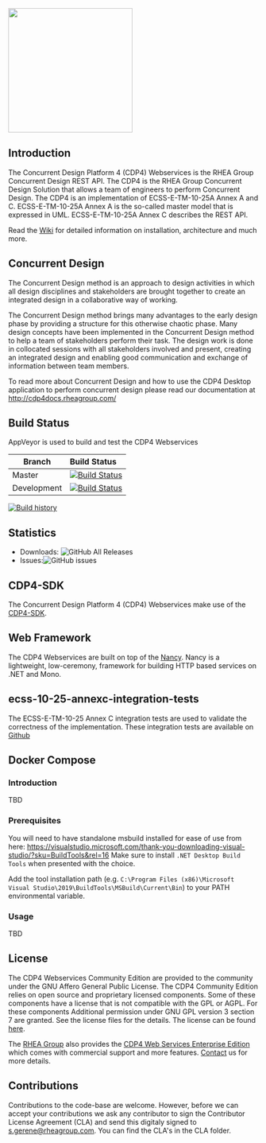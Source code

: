 <img src="https://github.com/RHEAGROUP/CDP4-WebServices-Community-Edition/raw/master/CDP-Community-Edition.png" width="250">

## Introduction

The Concurrent Design Platform 4 (CDP4) Webservices is the RHEA Group Concurrent Design REST API. The CDP4 is the RHEA Group Concurrent Design Solution that allows a team of engineers to perform Concurrent Design. The CDP4 is an implementation of ECSS-E-TM-10-25A Annex A and C. ECSS-E-TM-10-25A Annex A is the so-called master model that is expressed in UML. ECSS-E-TM-10-25A Annex C describes the REST API. 

Read the [Wiki](https://github.com/RHEAGROUP/CDP4-WebServices-Community-Edition/wiki) for detailed information on installation, architecture and much more.

## Concurrent Design

The Concurrent Design method is an approach to design activities in which all design disciplines and stakeholders are brought together to create an integrated design in a collaborative way of working.

The Concurrent Design method brings many advantages to the early design phase by providing a structure for this otherwise chaotic phase. Many design concepts have been implemented in the Concurrent Design method to help a team of stakeholders perform their task. The design work is done in collocated sessions with all stakeholders involved and present, creating an integrated design and enabling good communication and exchange of information between team members.

To read more about Concurrent Design and how to use the CDP4 Desktop application to perform concurrent design please read our documentation at http://cdp4docs.rheagroup.com/

## Build Status

AppVeyor is used to build and test the CDP4 Webservices

Branch | Build Status
------- | :------------
Master |  [![Build Status](https://ci.appveyor.com/api/projects/status/ojrxyxsnwtfd6med/branch/master?svg=true)](https://ci.appveyor.com/api/projects/status/ojrxyxsnwtfd6med)
Development |  [![Build Status](https://ci.appveyor.com/api/projects/status/ojrxyxsnwtfd6med/branch/development?svg=true)](https://ci.appveyor.com/api/projects/status/ojrxyxsnwtfd6med)

[![Build history](https://buildstats.info/appveyor/chart/samatrhea/cdp4-webservices-community-edition)](https://ci.appveyor.com/project/samatrhea/cdp4-webservices-community-edition/history)

## Statistics

  - Downloads: ![GitHub All Releases](https://img.shields.io/github/downloads/RHEAGROUP/CDP4-WebServices-Community-Edition/total.svg)
  - Issues:![GitHub issues](https://img.shields.io/github/issues/RHEAGROUP/CDP4-WebServices-Community-Edition.svg)

## CDP4-SDK

The Concurrent Design Platform 4 (CDP4) Webservices make use of the [CDP4-SDK](http://sdk.cdp4.org/).

## Web Framework

The CDP4 Webservices are built on top of the [Nancy](http://nancyfx.org/). Nancy is a lightweight, low-ceremony, framework for building HTTP based services on .NET and Mono. 

## ecss-10-25-annexc-integration-tests

The ECSS-E-TM-10-25 Annex C integration tests are used to validate the correctness of the implementation. These integration tests are available on [Github](https://github.com/RHEAGROUP/ecss-10-25-annexc-integration-tests)

## Docker Compose

### Introduction

TBD

### Prerequisites

You will need to have standalone msbuild installed for ease of use from here: https://visualstudio.microsoft.com/thank-you-downloading-visual-studio/?sku=BuildTools&rel=16 Make sure to install `.NET Desktop Build Tools` when presented with the choice.

Add the tool installation path (e.g. `C:\Program Files (x86)\Microsoft Visual Studio\2019\BuildTools\MSBuild\Current\Bin`) to your PATH environmental variable.

### Usage

TBD

## License

The CDP4 Webservices Community Edition are provided to the community under the GNU Affero General Public License. The CDP4 Community Edition relies on open source and proprietary licensed components. Some of these components have a license that is not compatible with the GPL or AGPL. For these components Additional permission under GNU GPL version 3 section 7 are granted. See the license files for the details. The license can be found [here](LICENSE).

The [RHEA Group](https://www.rheagroup.com) also provides the [CDP4 Web Services Enterprise Edition](https://github.com/RHEAGROUP/CDP4-WebServices-Community-Edition/wiki/CDP4-Web-Services-Enterprise-Edition) which comes with commercial support and more features. [Contact](https://www.rheagroup.com/contact) us for more details.

## Contributions

Contributions to the code-base are welcome. However, before we can accept your contributions we ask any contributor to sign the Contributor License Agreement (CLA) and send this digitaly signed to s.gerene@rheagroup.com. You can find the CLA's in the CLA folder.

